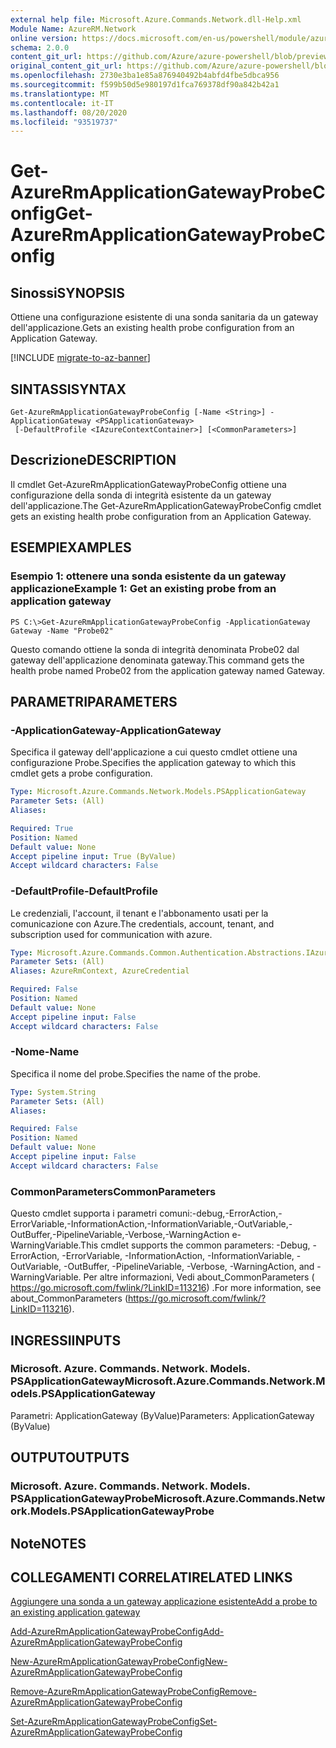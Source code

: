 ```yaml
---
external help file: Microsoft.Azure.Commands.Network.dll-Help.xml
Module Name: AzureRM.Network
online version: https://docs.microsoft.com/en-us/powershell/module/azurerm.network/get-azurermapplicationgatewayprobeconfig
schema: 2.0.0
content_git_url: https://github.com/Azure/azure-powershell/blob/preview/src/ResourceManager/Network/Commands.Network/help/Get-AzureRmApplicationGatewayProbeConfig.md
original_content_git_url: https://github.com/Azure/azure-powershell/blob/preview/src/ResourceManager/Network/Commands.Network/help/Get-AzureRmApplicationGatewayProbeConfig.md
ms.openlocfilehash: 2730e3ba1e85a876940492b4abfd4fbe5dbca956
ms.sourcegitcommit: f599b50d5e980197d1fca769378df90a842b42a1
ms.translationtype: MT
ms.contentlocale: it-IT
ms.lasthandoff: 08/20/2020
ms.locfileid: "93519737"
---
```

# <span data-ttu-id="5da61-101">Get-AzureRmApplicationGatewayProbeConfig</span><span class="sxs-lookup"><span data-stu-id="5da61-101">Get-AzureRmApplicationGatewayProbeConfig</span></span>

## <span data-ttu-id="5da61-102">Sinossi</span><span class="sxs-lookup"><span data-stu-id="5da61-102">SYNOPSIS</span></span>
<span data-ttu-id="5da61-103">Ottiene una configurazione esistente di una sonda sanitaria da un gateway dell'applicazione.</span><span class="sxs-lookup"><span data-stu-id="5da61-103">Gets an existing health probe configuration from an Application Gateway.</span></span>

[!INCLUDE [migrate-to-az-banner](../../includes/migrate-to-az-banner.md)]

## <span data-ttu-id="5da61-104">SINTASSI</span><span class="sxs-lookup"><span data-stu-id="5da61-104">SYNTAX</span></span>

```
Get-AzureRmApplicationGatewayProbeConfig [-Name <String>] -ApplicationGateway <PSApplicationGateway>
 [-DefaultProfile <IAzureContextContainer>] [<CommonParameters>]
```

## <span data-ttu-id="5da61-105">Descrizione</span><span class="sxs-lookup"><span data-stu-id="5da61-105">DESCRIPTION</span></span>
<span data-ttu-id="5da61-106">Il cmdlet Get-AzureRmApplicationGatewayProbeConfig ottiene una configurazione della sonda di integrità esistente da un gateway dell'applicazione.</span><span class="sxs-lookup"><span data-stu-id="5da61-106">The Get-AzureRmApplicationGatewayProbeConfig cmdlet gets an existing health probe configuration from an Application Gateway.</span></span>

## <span data-ttu-id="5da61-107">ESEMPI</span><span class="sxs-lookup"><span data-stu-id="5da61-107">EXAMPLES</span></span>

### <span data-ttu-id="5da61-108">Esempio 1: ottenere una sonda esistente da un gateway applicazione</span><span class="sxs-lookup"><span data-stu-id="5da61-108">Example 1: Get an existing probe from an application gateway</span></span>
```
PS C:\>Get-AzureRmApplicationGatewayProbeConfig -ApplicationGateway Gateway -Name "Probe02"
```

<span data-ttu-id="5da61-109">Questo comando ottiene la sonda di integrità denominata Probe02 dal gateway dell'applicazione denominata gateway.</span><span class="sxs-lookup"><span data-stu-id="5da61-109">This command gets the health probe named Probe02 from the application gateway named Gateway.</span></span>

## <span data-ttu-id="5da61-110">PARAMETRI</span><span class="sxs-lookup"><span data-stu-id="5da61-110">PARAMETERS</span></span>

### <span data-ttu-id="5da61-111">-ApplicationGateway</span><span class="sxs-lookup"><span data-stu-id="5da61-111">-ApplicationGateway</span></span>
<span data-ttu-id="5da61-112">Specifica il gateway dell'applicazione a cui questo cmdlet ottiene una configurazione Probe.</span><span class="sxs-lookup"><span data-stu-id="5da61-112">Specifies the application gateway to which this cmdlet gets a probe configuration.</span></span>

```yaml
Type: Microsoft.Azure.Commands.Network.Models.PSApplicationGateway
Parameter Sets: (All)
Aliases:

Required: True
Position: Named
Default value: None
Accept pipeline input: True (ByValue)
Accept wildcard characters: False
```

### <span data-ttu-id="5da61-113">-DefaultProfile</span><span class="sxs-lookup"><span data-stu-id="5da61-113">-DefaultProfile</span></span>
<span data-ttu-id="5da61-114">Le credenziali, l'account, il tenant e l'abbonamento usati per la comunicazione con Azure.</span><span class="sxs-lookup"><span data-stu-id="5da61-114">The credentials, account, tenant, and subscription used for communication with azure.</span></span>

```yaml
Type: Microsoft.Azure.Commands.Common.Authentication.Abstractions.IAzureContextContainer
Parameter Sets: (All)
Aliases: AzureRmContext, AzureCredential

Required: False
Position: Named
Default value: None
Accept pipeline input: False
Accept wildcard characters: False
```

### <span data-ttu-id="5da61-115">-Nome</span><span class="sxs-lookup"><span data-stu-id="5da61-115">-Name</span></span>
<span data-ttu-id="5da61-116">Specifica il nome del probe.</span><span class="sxs-lookup"><span data-stu-id="5da61-116">Specifies the name of the probe.</span></span>

```yaml
Type: System.String
Parameter Sets: (All)
Aliases:

Required: False
Position: Named
Default value: None
Accept pipeline input: False
Accept wildcard characters: False
```

### <span data-ttu-id="5da61-117">CommonParameters</span><span class="sxs-lookup"><span data-stu-id="5da61-117">CommonParameters</span></span>
<span data-ttu-id="5da61-118">Questo cmdlet supporta i parametri comuni:-debug,-ErrorAction,-ErrorVariable,-InformationAction,-InformationVariable,-OutVariable,-OutBuffer,-PipelineVariable,-Verbose,-WarningAction e-WarningVariable.</span><span class="sxs-lookup"><span data-stu-id="5da61-118">This cmdlet supports the common parameters: -Debug, -ErrorAction, -ErrorVariable, -InformationAction, -InformationVariable, -OutVariable, -OutBuffer, -PipelineVariable, -Verbose, -WarningAction, and -WarningVariable.</span></span> <span data-ttu-id="5da61-119">Per altre informazioni, Vedi about_CommonParameters ( https://go.microsoft.com/fwlink/?LinkID=113216) .</span><span class="sxs-lookup"><span data-stu-id="5da61-119">For more information, see about_CommonParameters (https://go.microsoft.com/fwlink/?LinkID=113216).</span></span>

## <span data-ttu-id="5da61-120">INGRESSI</span><span class="sxs-lookup"><span data-stu-id="5da61-120">INPUTS</span></span>

### <span data-ttu-id="5da61-121">Microsoft. Azure. Commands. Network. Models. PSApplicationGateway</span><span class="sxs-lookup"><span data-stu-id="5da61-121">Microsoft.Azure.Commands.Network.Models.PSApplicationGateway</span></span>
<span data-ttu-id="5da61-122">Parametri: ApplicationGateway (ByValue)</span><span class="sxs-lookup"><span data-stu-id="5da61-122">Parameters: ApplicationGateway (ByValue)</span></span>

## <span data-ttu-id="5da61-123">OUTPUT</span><span class="sxs-lookup"><span data-stu-id="5da61-123">OUTPUTS</span></span>

### <span data-ttu-id="5da61-124">Microsoft. Azure. Commands. Network. Models. PSApplicationGatewayProbe</span><span class="sxs-lookup"><span data-stu-id="5da61-124">Microsoft.Azure.Commands.Network.Models.PSApplicationGatewayProbe</span></span>

## <span data-ttu-id="5da61-125">Note</span><span class="sxs-lookup"><span data-stu-id="5da61-125">NOTES</span></span>

## <span data-ttu-id="5da61-126">COLLEGAMENTI CORRELATI</span><span class="sxs-lookup"><span data-stu-id="5da61-126">RELATED LINKS</span></span>

[<span data-ttu-id="5da61-127">Aggiungere una sonda a un gateway applicazione esistente</span><span class="sxs-lookup"><span data-stu-id="5da61-127">Add a probe to an existing application gateway</span></span>](https://azure.microsoft.com/en-us/documentation/articles/application-gateway-create-probe-ps/#add-a-probe-to-an-existing-application-gateway)

[<span data-ttu-id="5da61-128">Add-AzureRmApplicationGatewayProbeConfig</span><span class="sxs-lookup"><span data-stu-id="5da61-128">Add-AzureRmApplicationGatewayProbeConfig</span></span>]()

[<span data-ttu-id="5da61-129">New-AzureRmApplicationGatewayProbeConfig</span><span class="sxs-lookup"><span data-stu-id="5da61-129">New-AzureRmApplicationGatewayProbeConfig</span></span>]()

[<span data-ttu-id="5da61-130">Remove-AzureRmApplicationGatewayProbeConfig</span><span class="sxs-lookup"><span data-stu-id="5da61-130">Remove-AzureRmApplicationGatewayProbeConfig</span></span>]()

[<span data-ttu-id="5da61-131">Set-AzureRmApplicationGatewayProbeConfig</span><span class="sxs-lookup"><span data-stu-id="5da61-131">Set-AzureRmApplicationGatewayProbeConfig</span></span>]()

